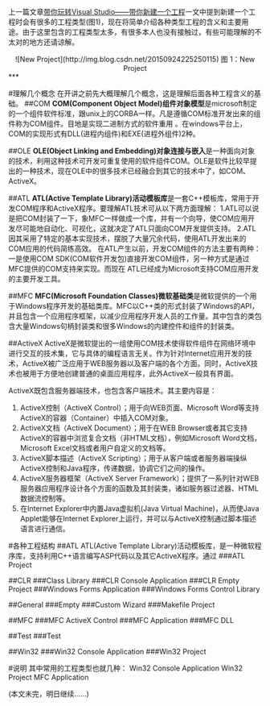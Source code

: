 上一篇文章[带你玩转Visual Studio——带你新建一个工程](http://blog.csdn.net/luoweifu/article/details/48692267)一文中提到新建一个工程时会有很多的工程类型(图1)，现在将简单介绍各种类型工程的含义和主要用途。由于这里包含的工程类型太多，有很多本人也没有接触过，有些可能理解的不太对的地方还请谅解。

<center>![New Project](http://img.blog.csdn.net/20150924225250115)
图 1：New Project</center>
***

#理解几个概念
在开讲之前先大概理解几个概念，这是理解后面各种工程含义的基础。
##COM
**COM(Component Object Model)组件对象模型**是microsoft制定的一个组件软件标准，跟unix上的CORBA一样。凡是遵循COM标准开发出来的组件称为COM组件。目地是实现二进制方式的软件重用 。在windows平台上，COM的实现形式有DLL(进程内组件)和EXE(进程外组件)2种。

##OLE
**OLE(Object Linking and Embedding)对象连接与嵌入**是一种面向对象的技术，利用这种技术可开发可重复使用的软件组件COM。OLE是软件比较早提出的一种技术，现在OLE中的很多技术已经融合到其它的技术中了，如COM、ActiveX。

##ATL
**ATL(Active Template Library)活动模板库**是一套C++模板库，常用于开发COM程序和ActiveX程序。要理解ATL技术可从以下两方面理解：
1.ATL可以说是把COM封装了一下，象MFC一样做成一个库，并有一个向导，使COM应用开发尽可能地自动化、可视化，这就决定了ATL只面向COM开发提供支持。
2.ATL因其采用了特定的基本实现技术，摆脱了大量冗余代码，使用ATL开发出来的COM应用的代码简练高效。
在ATL产生以前，开发COM组件的方法主要有两种：一是使用COM SDK(COM软件开发包)直接开发COM组件，另一种方式是通过MFC提供的COM支持来实现。而现在 ATL已经成为Microsoft支持COM应用开发的主要开发工具。

##MFC
**MFC(Microsoft Foundation Classes)微软基础类**是微软提供的一个用于Windows程序开发的基础类库。MFC以C++类的形式封装了Windows的API，并且包含一个应用程序框架，以减少应用程序开发人员的工作量。其中包含的类包含大量Windows句柄封装类和很多Windows的内建控件和组件的封装类。

##ActiveX
ActiveX是微软提出的一组使用COM技术使得软件组件在网络环境中进行交互的技术集，它与具体的编程语言无关。作为针对Internet应用开发的技术，ActiveX被广泛应用于WEB服务器以及客户端的各个方面。同时，ActiveX技术也被用于方便地创建普通的桌面应用程序，此外ActiveX一般具有界面。

ActiveX既包含服务器端技术，也包含客户端技术。其主要内容是：   
1. ActiveX控制（ActiveX   Control）；用于向WEB页面、Microsoft   Word等支持ActiveX的容器（Container）中插入COM对象。
2. ActiveX文档（ActiveX   Document）；用于在WEB   Browser或者其它支持ActiveX的容器中浏览复合文档（非HTML文档），例如Microsoft   Word文档，Microsoft   Excel文档或者用户自定义的文档等。
3. ActiveX脚本描述（ActiveX   Scripting）；用于从客户端或者服务器端操纵ActiveX控制和Java程序，传递数据，协调它们之间的操作。
4. ActiveX服务器框架（ActiveX   Server   Framework）；提供了一系列针对WEB服务器应用程序设计各个方面的函数及其封装类，诸如服务器过滤器、HTML数据流控制等。   
5. 在Internet   Explorer中内置Java虚拟机(Java   Virtual   Machine)，从而使Java   Applet能够在Internet   Explorer上运行，并可以与ActiveX控制通过脚本描述语言进行通信。



#各种工程结构
##ATL
ATL(Active Template Library)活动模板库，是一种微软程序库，支持利用C++语言编写ASP代码以及其它ActiveX程序。通过
###ATL Project

##CLR
###Class Library
###CLR Console Application
###CLR Empty Project
###Windows Forms Application
###Windows Forms Control Library

##General
###Empty
###Custom Wizard
###Makefile Project

##MFC
###MFC ActiveX Control
###MFC Application
###MFC DLL

##Test
###Test

##Win32
###Win32 Console Application
###Win32 Project

#说明 
其中常用的工程类型也就几种：
Win32 Console Application
Win32 Project
MFC Application




(本文未完，明日继续……)